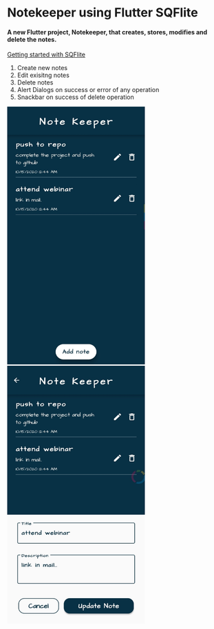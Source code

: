 # Notekeeper using Flutter SQFlite

#### A new Flutter project, Notekeeper, that creates, stores, modifies and delete the notes.

[Getting started with SQFlite](https://medium.com/flutter-community/sqflite-flutter-tutorial-introduction-ecc740542f03)

1. Create new notes
2. Edit exisitng notes
3. Delete notes
4. Alert Dialogs on success or error of any operation
5. Snackbar on success of delete operation

<img src="https://github.com/rajapuranam/notekeeper-using-flutter-sqflite/blob/main/assets/images/ss1.jpg" width="320" height="600" />

<img src="https://github.com/rajapuranam/notekeeper-using-flutter-sqflite/blob/main/assets/images/ss2.jpg" width="320" height="600" />
